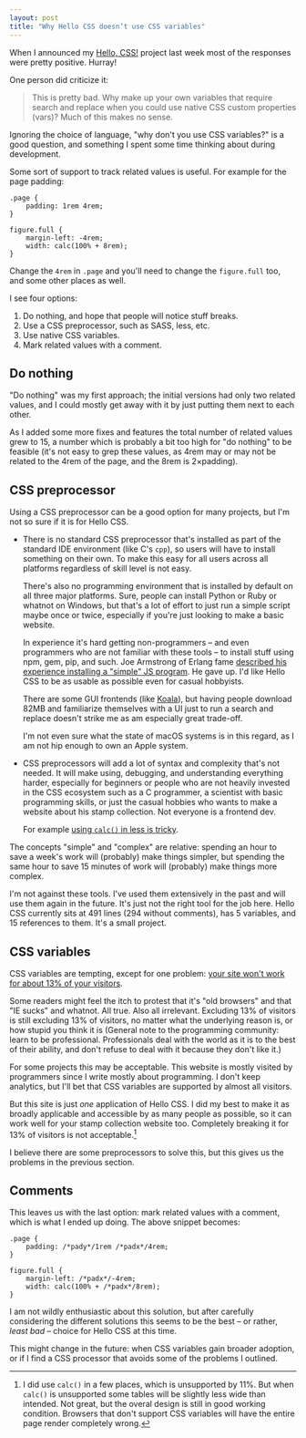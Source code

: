 ```yaml
---
layout: post
title: "Why Hello CSS doesn’t use CSS variables"
---
```


When I announced my [Hello, CSS!](https://github.com/arp242/hello-css) project
last week most of the responses were pretty positive. Hurray!

One person did criticize it:

> This is pretty bad. Why make up your own variables that require search and
> replace when you could use native CSS custom properties (vars)? Much of this
> makes no sense.

Ignoring the choice of language, "why don't you use CSS variables?" is a good
question, and something I spent some time thinking about during development.

Some sort of support to track related values is useful. For example for the page
padding:

	.page {
		padding: 1rem 4rem;
	}

	figure.full {
		margin-left: -4rem;
		width: calc(100% + 8rem);
	}

Change the `4rem` in `.page` and you'll need to change the `figure.full` too,
and some other places as well.

I see four options:

1. Do nothing, and hope that people will notice stuff breaks.
2. Use a CSS preprocessor, such as SASS, less, etc.
3. Use native CSS variables.
4. Mark related values with a comment.

Do nothing
----------

"Do nothing" was my first approach; the initial versions had only two related
values, and I could mostly get away with it by just putting them next to each
other.

As I added some more fixes and features the total number of related values grew
to 15, a number which is probably a bit too high for "do nothing" to be feasible
(it's not easy to grep these values, as 4rem may or may not be related to the
4rem of the page, and the 8rem is 2×padding).

CSS preprocessor
----------------

Using a CSS preprocessor can be a good option for many projects, but I'm not so
sure if it is for Hello CSS.

- There is no standard CSS preprocessor that's installed as part of the standard
  IDE environment (like C's `cpp`), so users will have to install something on
  their own. To make this easy for all users across all platforms regardless of
  skill level is not easy.

  There's also no programming environment that is installed by default on all
  three major platforms.
  Sure, people can install Python or Ruby or whatnot on Windows, but that's a
  lot of effort to just run a simple script maybe once or twice, especially if
  you're just looking to make a basic website.

  In experience it's hard getting non-programmers – and even programmers who are not
  familiar with these tools – to install stuff using npm, gem, pip, and such.
  Joe Armstrong of Erlang fame [described his experience installing a "simple"
  JS program](https://youtu.be/lKXe3HUG2l4?t=156). He gave up. I'd like Hello
  CSS to be as usable as possible even for casual hobbyists.

  There are some GUI frontends (like [Koala](http://koala-app.com/)), but having
  people download 82MB and familiarize themselves with a UI just to run a search
  and replace doesn't strike me as am especially great trade-off.

  I'm not even sure what the state of macOS systems is in this regard, as I am
  not hip enough to own an Apple system.

- CSS preprocessors will add a lot of syntax and complexity that's not needed.
  It will make using, debugging, and understanding everything harder, especially
  for beginners or people who are not heavily invested in the CSS ecosystem such
  as a C programmer, a scientist with basic programming skills, or just the
  casual hobbies who wants to make a website about his stamp collection. Not
  everyone is a frontend dev.

  For example [using `calc()` in less is
  tricky](https://stackoverflow.com/q/17904088/660921).

The concepts "simple" and "complex" are relative: spending an hour to save a
week's work will (probably) make things simpler, but spending the same hour to
save 15 minutes of work will (probably) make things more complex.

I'm not against these tools. I've used them extensively in the past and will use
them again in the future. It's just not the right tool for the job here. Hello
CSS currently sits at 491 lines (294 without comments), has 5 variables, and 15
references to them. It's a small project.

CSS variables
-------------

CSS variables are tempting, except for one problem: [your site won't work for
about 13% of your visitors](https://caniuse.com/#feat=css-variables).

Some readers might feel the itch to protest that it's "old browsers" and that
"IE sucks" and whatnot. All true. Also all irrelevant. Excluding 13% of visitors
is still excluding 13% of visitors, no matter what the underlying reason is, or
how stupid you think it is (General note to the programming community: learn to
be professional. Professionals deal with the world as it is to the best of their
ability, and don't refuse to deal with it because they don't like it.)

For some projects this may be acceptable. This website is mostly visited by
pro­gram­mers since I write mostly about programming. I don't keep analytics, but
I'll bet that CSS variables are supported by almost all visitors.

But this site is just *one* application of Hello CSS. I did my best to make it
as broadly applicable and accessible by as many people as possible, so it can
work well for your stamp collection website too.
Completely breaking it for 13% of visitors is not acceptable.[^1]

I believe there are some preprocessors to solve this, but this gives us the
problems in the previous section.

[^1]: I did use `calc()` in a few places, which is unsupported by 11%. But when
	  `calc()` is unsupported some tables will be slightly less wide than
	  intended. Not great, but the overal design is still in good working
	  condition. Browsers that don't support CSS variables will have the entire
	  page render completely wrong.

Comments
--------

This leaves us with the last option: mark related values with a comment, which
is what I ended up doing. The above snippet becomes:

	.page {
		padding: /*pady*/1rem /*padx*/4rem;
	}

	figure.full {
		margin-left: /*padx*/-4rem;
		width: calc(100% + /*padx*/8rem);
	}

I am not wildly enthusiastic about this solution, but after carefully
considering the different solutions this seems to be the best – or rather,
*least bad* – choice for Hello CSS at this time.

This might change in the future: when CSS variables gain broader adoption, or if
I find a CSS processor that avoids some of the problems I outlined.
